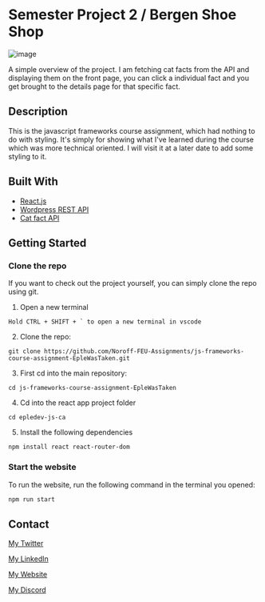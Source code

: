 # Semester Project 2 / Bergen Shoe Shop

![image](./src/img/)

A simple overview of the project. I am fetching cat facts from the API and displaying them on the front page, you can click a individual fact and you get brought to the details page for that specific fact.

## Description

This is the javascript frameworks course assignment, which had nothing to do with styling. It's simply for showing what I've learned during the course which was more technical oriented. I will visit it at a later date to add some styling to it.

## Built With

- [React.js](https://reactjs.org/)
- [Wordpress REST API](https://developer.wordpress.org/rest-api/)
- [Cat fact API](https://cat-fact.herokuapp.com/facts)

## Getting Started

### Clone the repo

If you want to check out the project yourself, you can simply clone the repo using git.

1. Open a new terminal

```
Hold CTRL + SHIFT + ` to open a new terminal in vscode
```

2. Clone the repo:

```
git clone https://github.com/Noroff-FEU-Assignments/js-frameworks-course-assignment-EpleWasTaken.git
```

3. First cd into the main repository:

```
cd js-frameworks-course-assignment-EpleWasTaken
```

4. Cd into the react app project folder

```
cd epledev-js-ca
```

5. Install the following dependencies

```
npm install react react-router-dom
```

### Start the website

To run the website, run the following command in the terminal you opened:

```bash
npm run start
```

## Contact

[My Twitter](www.twitter.com/EpleWasTaken)

[My LinkedIn](https://www.linkedin.com/in/erlend-s-2206ab159/)

[My Website](https://www.epledev.com)

[My Discord](https://discord.com/users/195228341970796544)
